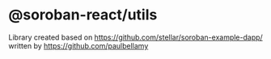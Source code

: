 # @soroban-react/utils
Library created based on https://github.com/stellar/soroban-example-dapp/ written by https://github.com/paulbellamy